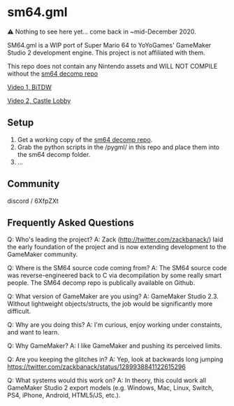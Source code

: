 # sm64.gml

⚠️ Nothing to see here yet... come back in ~mid-December 2020.

SM64.gml is a WIP port of Super Mario 64 to YoYoGames' GameMaker Studio 2 development engine. This project is not affiliated with them.

This repo does not contain any Nintendo assets and WILL NOT COMPILE without the [sm64 decomp repo](https://github.com/n64decomp/sm64)

[Video 1, BiTDW](https://twitter.com/zackbanack/status/1311071508912107523)

[Video 2, Castle Lobby](https://twitter.com/zackbanack/status/1312137282103603201)


## Setup
1. Get a working copy of the [sm64 decomp repo](https://github.com/n64decomp/sm64).
2. Grab the python scripts in the /pygml/ in this repo and place them into the sm64 decomp folder.
3. ...

## Community
discord / 6XfpZXt

## Frequently Asked Questions
Q: Who's leading the project?
A: Zack (http://twitter.com/zackbanack/) laid the early foundation of the project and is now extending development to the GameMaker community.

Q: Where is the SM64 source code coming from?
A: The SM64 source code was reverse-engineered back to C via decompilation by some really smart people. The SM64 decomp repo is publically available on Github.

Q: What version of GameMaker are you using?
A: GameMaker Studio 2.3. Without lightweight objects/structs, the job would be significantly more difficult.

Q: Why are you doing this?
A: I'm curious, enjoy working under constaints, and want to learn.

Q: Why GameMaker?
A: I like GameMaker and pushing its perceived limits.

Q: Are you keeping the glitches in?
A: Yep, look at backwards long jumping https://twitter.com/zackbanack/status/1289938841122615296

Q: What systems would this work on?
A: In theory, this could work all GameMaker Studio 2 export models (e.g. Windows, Mac, Linux, Switch, PS4, iPhone, Android, HTML5/JS, etc.).

